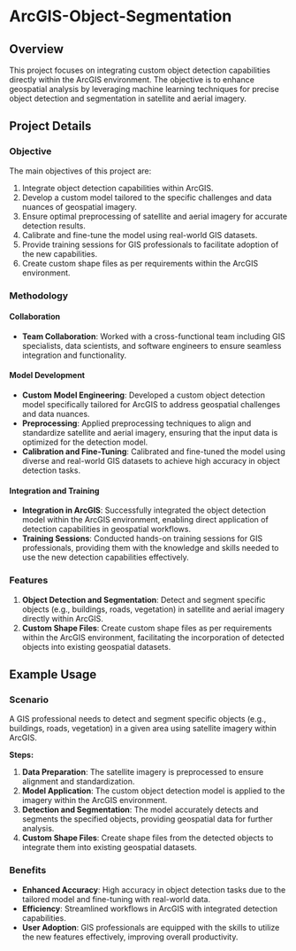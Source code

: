 # ArcGIS-Object-Segmentation

## Overview
This project focuses on integrating custom object detection capabilities directly within the ArcGIS environment. The objective is to enhance geospatial analysis by leveraging machine learning techniques for precise object detection and segmentation in satellite and aerial imagery.

## Project Details
### Objective
The main objectives of this project are:
1. Integrate object detection capabilities within ArcGIS.
2. Develop a custom model tailored to the specific challenges and data nuances of geospatial imagery.
3. Ensure optimal preprocessing of satellite and aerial imagery for accurate detection results.
4. Calibrate and fine-tune the model using real-world GIS datasets.
5. Provide training sessions for GIS professionals to facilitate adoption of the new capabilities.
6. Create custom shape files as per requirements within the ArcGIS environment.

### Methodology
#### Collaboration
- **Team Collaboration**: Worked with a cross-functional team including GIS specialists, data scientists, and software engineers to ensure seamless integration and functionality.

#### Model Development
- **Custom Model Engineering**: Developed a custom object detection model specifically tailored for ArcGIS to address geospatial challenges and data nuances.
- **Preprocessing**: Applied preprocessing techniques to align and standardize satellite and aerial imagery, ensuring that the input data is optimized for the detection model.
- **Calibration and Fine-Tuning**: Calibrated and fine-tuned the model using diverse and real-world GIS datasets to achieve high accuracy in object detection tasks.

#### Integration and Training
- **Integration in ArcGIS**: Successfully integrated the object detection model within the ArcGIS environment, enabling direct application of detection capabilities in geospatial workflows.
- **Training Sessions**: Conducted hands-on training sessions for GIS professionals, providing them with the knowledge and skills needed to use the new detection capabilities effectively.

### Features
1. **Object Detection and Segmentation**: Detect and segment specific objects (e.g., buildings, roads, vegetation) in satellite and aerial imagery directly within ArcGIS.
2. **Custom Shape Files**: Create custom shape files as per requirements within the ArcGIS environment, facilitating the incorporation of detected objects into existing geospatial datasets.

## Example Usage
### Scenario
A GIS professional needs to detect and segment specific objects (e.g., buildings, roads, vegetation) in a given area using satellite imagery within ArcGIS.

**Steps:**
1. **Data Preparation**: The satellite imagery is preprocessed to ensure alignment and standardization.
2. **Model Application**: The custom object detection model is applied to the imagery within the ArcGIS environment.
3. **Detection and Segmentation**: The model accurately detects and segments the specified objects, providing geospatial data for further analysis.
4. **Custom Shape Files**: Create shape files from the detected objects to integrate them into existing geospatial datasets.

### Benefits
- **Enhanced Accuracy**: High accuracy in object detection tasks due to the tailored model and fine-tuning with real-world data.
- **Efficiency**: Streamlined workflows in ArcGIS with integrated detection capabilities.
- **User Adoption**: GIS professionals are equipped with the skills to utilize the new features effectively, improving overall productivity.

